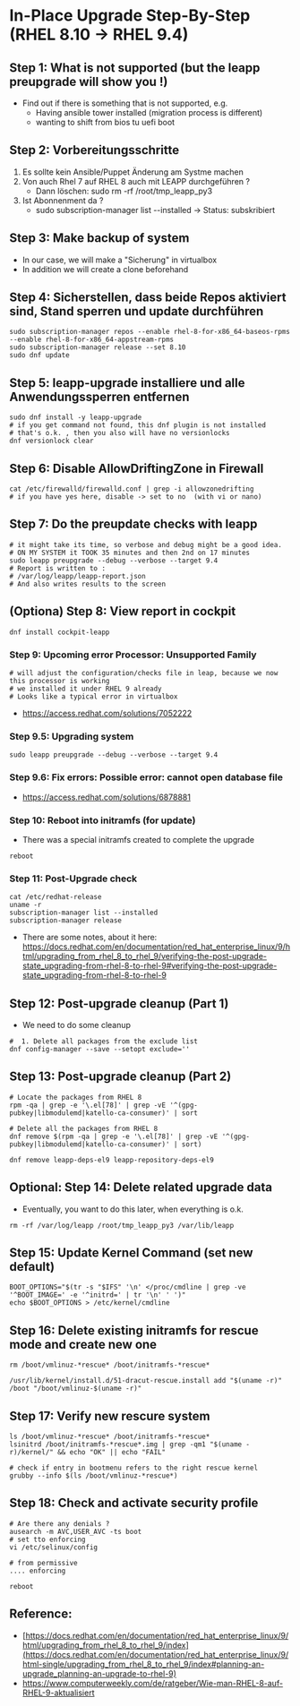 # In-Place Upgrade Step-By-Step (RHEL 8.10 -> RHEL 9.4) 

## Step 1: What is not supported (but the leapp preupgrade will show you !)

  * Find out if there is something that is not supported, e.g.
    * Having ansible tower installed (migration process is different) 
    * wanting to shift from bios tu uefi boot
   
## Step 2: Vorbereitungsschritte

  1. Es sollte kein Ansible/Puppet Änderung am Systme machen
  1. Von auch Rhel 7 auf RHEL 8 auch mit LEAPP durchgeführen ?
     * Dann löschen: sudo rm -rf /root/tmp_leapp_py3
  1. Ist Abonnenment da ?
     * sudo subscription-manager list --installed  -> Status: subskribiert

## Step 3: Make backup of system 

  * In our case, we will make a "Sicherung" in virtualbox
  * In addition we will create a clone beforehand 

## Step 4: Sicherstellen, dass beide Repos aktiviert sind, Stand sperren und update durchführen  

```
sudo subscription-manager repos --enable rhel-8-for-x86_64-baseos-rpms --enable rhel-8-for-x86_64-appstream-rpms
sudo subscription-manager release --set 8.10
sudo dnf update
```

## Step 5: leapp-upgrade installiere und alle Anwendungssperren entfernen 

```
sudo dnf install -y leapp-upgrade
# if you get command not found, this dnf plugin is not installed
# that's o.k. , then you also will have no versionlocks 
dnf versionlock clear  
```

## Step 6: Disable AllowDriftingZone in Firewall 

```
cat /etc/firewalld/firewalld.conf | grep -i allowzonedrifting 
# if you have yes here, disable -> set to no  (with vi or nano) 
```

## Step 7: Do the preupdate checks with leapp 

```
# it might take its time, so verbose and debug might be a good idea.
# ON MY SYSTEM it TOOK 35 minutes and then 2nd on 17 minutes  
sudo leapp preupgrade --debug --verbose --target 9.4
# Report is written to :
# /var/log/leapp/leapp-report.json
# And also writes results to the screen 
```

## (Optiona) Step 8: View report in cockpit 

```
dnf install cockpit-leapp
```

### Step 9: Upcoming error Processor: Unsupported Family 

```
# will adjust the configuration/checks file in leap, because we now this processor is working
# we installed it under RHEL 9 already
# Looks like a typical error in virtualbox
```


  * https://access.redhat.com/solutions/7052222

### Step 9.5: Upgrading system 

```
sudo leapp preupgrade --debug --verbose --target 9.4
```

### Step 9.6: Fix errors: Possible error: cannot open database file 

  * https://access.redhat.com/solutions/6878881

### Step 10: Reboot into initramfs (for update)

  * There was a special initramfs created to complete the upgrade

```
reboot
```

### Step 11: Post-Upgrade check 

```
cat /etc/redhat-release
uname -r
subscription-manager list --installed
subscription-manager release
```

  * There are some notes, about it here: https://docs.redhat.com/en/documentation/red_hat_enterprise_linux/9/html/upgrading_from_rhel_8_to_rhel_9/verifying-the-post-upgrade-state_upgrading-from-rhel-8-to-rhel-9#verifying-the-post-upgrade-state_upgrading-from-rhel-8-to-rhel-9

## Step 12: Post-upgrade cleanup (Part 1)

  * We need to do some cleanup

```
#  1. Delete all packages from the exclude list 
dnf config-manager --save --setopt exclude=''
```

## Step 13: Post-upgrade cleanup (Part 2)

```
# Locate the packages from RHEL 8 
rpm -qa | grep -e '\.el[78]' | grep -vE '^(gpg-pubkey|libmodulemd|katello-ca-consumer)' | sort
```

```
# Delete all the packages from RHEL 8
dnf remove $(rpm -qa | grep -e '\.el[78]' | grep -vE '^(gpg-pubkey|libmodulemd|katello-ca-consumer)' | sort)
```

```
dnf remove leapp-deps-el9 leapp-repository-deps-el9
```

## Optional: Step 14: Delete related upgrade data 

  * Eventually, you want to do this later, when everything is o.k.

```
rm -rf /var/log/leapp /root/tmp_leapp_py3 /var/lib/leapp
```

## Step 15: Update Kernel Command (set new default) 

```
BOOT_OPTIONS="$(tr -s "$IFS" '\n' </proc/cmdline | grep -ve '^BOOT_IMAGE=' -e '^initrd=' | tr '\n' ' ')"
echo $BOOT_OPTIONS > /etc/kernel/cmdline
```

## Step 16: Delete existing initramfs for rescue mode and create new one 

```
rm /boot/vmlinuz-*rescue* /boot/initramfs-*rescue* 
```
```
/usr/lib/kernel/install.d/51-dracut-rescue.install add "$(uname -r)" /boot "/boot/vmlinuz-$(uname -r)"
```

## Step 17: Verify new rescure system 

```
ls /boot/vmlinuz-*rescue* /boot/initramfs-*rescue*
lsinitrd /boot/initramfs-*rescue*.img | grep -qm1 "$(uname -r)/kernel/" && echo "OK" || echo "FAIL"
```

```
# check if entry in bootmenu refers to the right rescue kernel
grubby --info $(ls /boot/vmlinuz-*rescue*)
```

## Step 18: Check and activate security profile 

```
# Are there any denials ? 
ausearch -m AVC,USER_AVC -ts boot
# set tto enforcing
vi /etc/selinux/config
```

```
# from permissive 
.... enforcing
```

```
reboot
```

## Reference:

  * [https://docs.redhat.com/en/documentation/red_hat_enterprise_linux/9/html/upgrading_from_rhel_8_to_rhel_9/index](https://docs.redhat.com/en/documentation/red_hat_enterprise_linux/9/html-single/upgrading_from_rhel_8_to_rhel_9/index#planning-an-upgrade_planning-an-upgrade-to-rhel-9)
  * https://www.computerweekly.com/de/ratgeber/Wie-man-RHEL-8-auf-RHEL-9-aktualisiert
